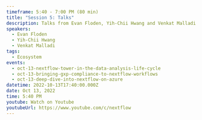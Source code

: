 ```yaml
---
timeframe: 5:40 - 7:00 PM (80 min)
title: "Session 5: Talks"
description: Talks from Evan Floden, Yih-Chii Hwang and Venkat Malladi.
speakers:
  - Evan Floden
  - Yih-Chii Hwang
  - Venkat Malladi
tags:
  - Ecosystem
events:
  - oct-13-nextflow-tower-in-the-data-analysis-life-cycle
  - oct-13-bringing-gxp-compliance-to-nextflow-workflows
  - oct-13-deep-dive-into-nextflow-on-azure
datetime: 2022-10-13T17:40:00.000Z
date: Oct 13, 2022
time: 5:40 PM
youtube: Watch on Youtube
youtubeUrl: https://www.youtube.com/c/nextflow
---
```


